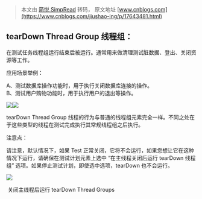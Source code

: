> 本文由 [简悦 SimpRead](http://ksria.com/simpread/) 转码， 原文地址 [www.cnblogs.com](https://www.cnblogs.com/jiushao-ing/p/17643481.html)

tearDown Thread Group 线程组：
--------------------------

在测试任务线程组运行结束后被运行。通常用来做清理测试脏数据、登出、关闭资源等工作。

应用场景举例：

A、测试数据库操作功能时，用于执行关闭数据库连接的操作。  
B、测试用户购物功能时，用于执行用户的退出等操作。

![](https://img2023.cnblogs.com/blog/2565457/202308/2565457-20230820154835900-1992521068.png)![](https://img2023.cnblogs.com/blog/2565457/202308/2565457-20230820154758444-1670642381.png)

tearDown Thread Group 线程的行为与普通的线程组元素完全一样。不同之处在于这些类型的线程在测试完成执行其常规线程组之后执行。

注意点：

请注意，默认情况下，如果 Test 正常关闭，它将不会运行，如果您想让它在这种情况下运行，请确保在测试计划元素上选中 “在主线程关闭后运行 tearDown 线程组” 选项。如果停止测试计划，即使选中选项，tearDown 也不会运行。

![](https://img2023.cnblogs.com/blog/2565457/202308/2565457-20230820155024531-308098949.png)

 关闭主线程后运行 tearDown Thread Groups